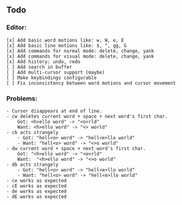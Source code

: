 ## Todo
### Editor:
    [x] Add basic word motions like: w, W, e, E
    [x] Add basic line motions like: $, ^, gg, G
    [x] Add commands for normal mode: delete, change, yank
    [x] Add commands for visual mode: delete, change, yank
    [x] Add history: undo, redo
    [ ] Add search in buffer
    [ ] Add multi-cursor support (maybe)
    [ ] Make keybindings configurable
    [ ] Fix inconsistency between word motions and cursor movement

### Problems:
    - Cursor disappears at end of line.
    - cw deletes current word + space + next word's first char.
        Got: <h>ello word" -> "<o>rld"
        Want: <h>ello word" -> "<> world"
    - cb acts strangely
        - Got: "hell<o> word" -> "hell<e>llo world"
        - Want: "hell<o> word" -> "<>o world"
    - dw current word + space + next word's first char.
        Got: "<h>ello word" -> "<o>rld"
        Want:  "<h>ello word" -> "<>o world"
    - db acts strangely
        - Got: "hell<o> word" -> "hell<e>llo world"
        - Want: "hell<o> word" -> "hell<e>llo world"
    - ce works as expected
    - cE works as expected
    - de works as expected
    - dE works as expected


